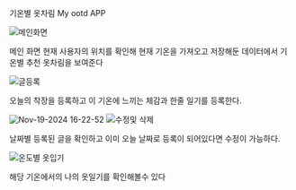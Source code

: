 기온별 옷차림 My ootd APP

![메인화면](https://github.com/user-attachments/assets/c7367091-746f-4217-b280-81dd4f354f1a)

메인 화면
현재 사용자의 위치를 확인해 현재 기온을 가져오고
저장해둔 데이터에서 기온별 추천 옷차림을 보여준다


![글등록](https://github.com/user-attachments/assets/ff6ede23-17c2-45a8-8b22-f7ade3136324)

오늘의 착장을 등록하고
이 기온에 느끼는 체감과 한줄 일기를 등록한다.

![Nov-19-2024 16-22-52](https://github.com/user-attachments/assets/aae5fe74-226b-4f51-90f6-3e757df69033)
![수정및 삭제](https://github.com/user-attachments/assets/a1f78b23-7644-4c81-8ca3-bd67e17b63a2)

날짜별 등록된 글을 확인하고
이미 오늘 날짜로 등록이 되어있다면 수정이 가능하다.

![온도별 옷입기](https://github.com/user-attachments/assets/df7b996e-0d23-46a1-a0b2-343e8f057eec)

해당 기온에서의 나의 옷일기를 확인해볼수 있다





